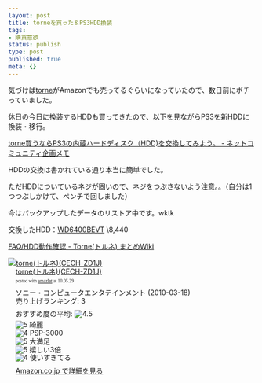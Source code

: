 ```yaml
---
layout: post
title: torneを買った＆PS3HDD換装
tags:
- 購買意欲
status: publish
type: post
published: true
meta: {}
---
```

気づけば<a href="http://www.jp.playstation.com/ps3/torne/">torne</a>がAmazonでも売ってるぐらいになっていたので、数日前にポチっていました。

休日の今日に換装するHDDも買ってきたので、以下を見ながらPS3を新HDDに換装・移行。

<a href="http://iwanao.net/blog/archives/2010/03/torneps3hdd.html">torne買うならPS3の内蔵ハードディスク（HDD)を交換してみよう。 - ネットコミュニティ企画メモ</a>

HDDの交換は書かれている通り本当に簡単でした。

ただHDDについているネジが固いので、ネジをつぶさないよう注意。。（自分は1つつぶしかけて、ペンチで回しました）

今はバックアップしたデータのリストア中です。wktk

交換したHDD：<a href="http://www.wdc.com/jp/products/products.asp?driveid=683">WD6400BEVT</a> \8,440

<a href="http://torne.jpn.org/index.php?FAQ%2FHDD%E5%8B%95%E4%BD%9C%E7%A2%BA%E8%AA%8D">FAQ/HDD動作確認 - Torne(トルネ) まとめWiki</a>

<div class="amazlet-box" style="margin-bottom:0px;"><div class="amazlet-image" style="float:left;"><a href="http://www.amazon.co.jp/exec/obidos/ASIN/B0034KZXBO/masawo-22/ref=nosim/" name="amazletlink" target="_blank"><img src="http://ecx.images-amazon.com/images/I/41kK0%2B-0CoL._SL160_.jpg" alt="torne(トルネ)(CECH-ZD1J)" style="border: none;" /></a></div><div class="amazlet-info" style="float:left;margin-left:15px;line-height:120%"><div class="amazlet-name" style="margin-bottom:10px;line-height:120%"><a href="http://www.amazon.co.jp/exec/obidos/ASIN/B0034KZXBO/masawo-22/ref=nosim/" name="amazletlink" target="_blank">torne(トルネ)(CECH-ZD1J)</a><div class="amazlet-powered-date" style="font-size:7pt;margin-top:5px;font-family:verdana;line-height:120%">posted with <a href="http://www.amazlet.com/browse/ASIN/B0034KZXBO/masawo-22/ref=nosim/" title="torne(トルネ)(CECH-ZD1J)" target="_blank">amazlet</a> at 10.05.29</div></div><div class="amazlet-detail">ソニー・コンピュータエンタテインメント (2010-03-18)<br />売り上げランキング: 3<br /></div><div class="amazlet-review" style="margin-top:10px; margin-bottom:10px"><div class="amazlet-review-average" style="margin-bottom:5px">おすすめ度の平均: <img src="http://images-jp.amazon.com/images/G/09/x-locale/common/customer-reviews/stars-4-5.gif" alt="4.5" /></div><img src="http://images-jp.amazon.com/images/G/09/x-locale/common/customer-reviews/stars-5-0.gif" alt="5" /> 綺麗<br /><img src="http://images-jp.amazon.com/images/G/09/x-locale/common/customer-reviews/stars-4-0.gif" alt="4" /> PSP-3000<br /><img src="http://images-jp.amazon.com/images/G/09/x-locale/common/customer-reviews/stars-5-0.gif" alt="5" /> 大満足<br /><img src="http://images-jp.amazon.com/images/G/09/x-locale/common/customer-reviews/stars-5-0.gif" alt="5" /> 嬉しい3倍<br /><img src="http://images-jp.amazon.com/images/G/09/x-locale/common/customer-reviews/stars-4-0.gif" alt="4" /> 使いすぎてる<br /></div><div class="amazlet-link" style="margin-top: 5px"><a href="http://www.amazon.co.jp/exec/obidos/ASIN/B0034KZXBO/masawo-22/ref=nosim/" name="amazletlink" target="_blank">Amazon.co.jp で詳細を見る</a></div></div><div class="amazlet-footer" style="clear: left"></div></div>

